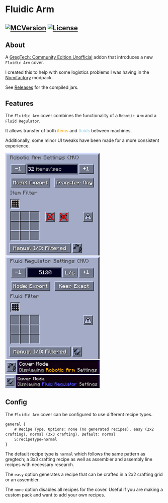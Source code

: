 # Fluidic Arm

[![MCVersion](http://cf.way2muchnoise.eu/versions/570458.svg)](https://www.curseforge.com/minecraft/mc-mods/fluidic-arm) [![License](https://img.shields.io/badge/License-LGPLv3-blue.svg?style=flat-square)](https://raw.githubusercontent.com/Cyber1551/Fluidic-Arm/refs/heads/main/LICENSE.txt)
---

## About

A [GregTech: Community Edition Unofficial](https://www.curseforge.com/minecraft/mc-mods/gregtech-ce-unofficial) addon that introduces a new `Fluidic Arm` cover.

I created this to help with some logistics problems I was having in the [Nomifactory](https://www.curseforge.com/minecraft/modpacks/nomifactory) modpack.

See [Releases]() for the compiled jars.

## Features

The `Fluidic Arm` cover combines the functionality of a `Robotic Arm` and a `Fluid Regulator`. 

It allows transfer of both <font color="orange">items</font> and <font color="skyblue">fluids</font> between machines.

Additionally, some minor UI tweaks have been made for a more consistent experience.

<img src="/img/robotarm.png" alt="image" width="300">
<img src="/img/fluidregulator.png" alt="image" width="300">
<br />
<img src="/img/robotarm_btn.png" alt="image" width="300">
<img src="/img/fluidregulator_btn.png" alt="image" width="300">


 
## Config

The `Fluidic Arm` cover can be configured to use different recipe types.

```
general {
    # Recipe Type. Options: none (no generated recipes), easy (2x2 crafting), normal (3x3 crafting). Default: normal
    S:recipeType=normal
}
```


The default recipe type is `normal` which follows the same pattern as gregtech; a 3x3 crafting recipe as well as assembler and assembly line recipes with necessary research. 

The `easy` option generates a recipe that can be crafted in a 2x2 crafting grid or an assembler.

The `none` option disables all recipes for the cover. Useful if you are making a custom pack and want to add your own recipes.